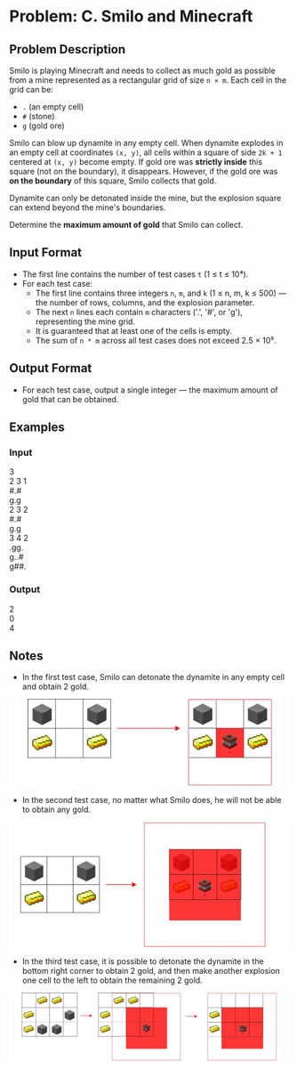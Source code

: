 # Problem: C. Smilo and Minecraft

## Problem Description

Smilo is playing Minecraft and needs to collect as much gold as possible from a mine represented as a rectangular grid of size `n × m`. Each cell in the grid can be:
- `.` (an empty cell)
- `#` (stone)
- `g` (gold ore)

Smilo can blow up dynamite in any empty cell. When dynamite explodes in an empty cell at coordinates `(x, y)`, all cells within a square of side `2k + 1` centered at `(x, y)` become empty. If gold ore was **strictly inside** this square (not on the boundary), it disappears. However, if the gold ore was **on the boundary** of this square, Smilo collects that gold.

Dynamite can only be detonated inside the mine, but the explosion square can extend beyond the mine's boundaries.

Determine the **maximum amount of gold** that Smilo can collect.

## Input Format

- The first line contains the number of test cases `t` (1 ≤ t ≤ 10⁴).
- For each test case:
  - The first line contains three integers `n`, `m`, and `k` (1 ≤ n, m, k ≤ 500) — the number of rows, columns, and the explosion parameter.
  - The next `n` lines each contain `m` characters ('.', '#', or 'g'), representing the mine grid.
  - It is guaranteed that at least one of the cells is empty.
  - The sum of `n * m` across all test cases does not exceed 2.5 × 10⁵.

## Output Format

- For each test case, output a single integer — the maximum amount of gold that can be obtained.

## Examples

### Input
3<br />
2 3 1<br />
#.#<br />
g.g<br />
2 3 2<br />
#.#<br />
g.g<br />
3 4 2<br />
.gg.<br />
g..#<br />
g##.<br />

### Output
2<br />
0<br />
4<br />

## Notes

- In the first test case, Smilo can detonate the dynamite in any empty cell and obtain 2 gold.

![alt text](image.png)

- In the second test case, no matter what Smilo does, he will not be able to obtain any gold.

![alt text](image-1.png)

- In the third test case, it is possible to detonate the dynamite in the bottom right corner to obtain 2 gold, and then make another explosion one cell to the left to obtain the remaining 2 gold.

![alt text](image-2.png)